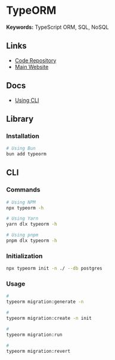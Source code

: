 # TypeORM

**Keywords:** TypeScript ORM, SQL, NoSQL

## Links

- [Code Repository](https://github.com/typeorm/typeorm)
- [Main Website](https://typeorm.io)

## Docs

- [Using CLI](https://orkhan.gitbook.io/typeorm/docs/using-cli)

## Library

### Installation

```sh
# Using Bun
bun add typeorm
```

## CLI

### Commands

```sh
# Using NPM
npx typeorm -h

# Using Yarn
yarn dlx typeorm -h

# Using pnpm
pnpm dlx typeorm -h
```

### Initialization

```sh
npx typeorm init -n ./ --db postgres
```

<!--
mysql, mariadb, postgres, cockroachdb, sqlite, mssql, sap, spanner, oracle, mongodb, cordova, react-native, expo, nativescript
-->

### Usage

```sh
#
typeorm migration:generate -n

#
typeorm migration:create -n init

#
typeorm migration:run

#
typeorm migration:revert
```

<!--
npx typeorm migration:create src/migrations/PostCreate
-->

<!-- ### Issues -->

<!-- #### TBD -->

<!-- https://stackoverflow.com/questions/71803499/typeorm-when-trying-to-run-migrations-missing-required-argument-datasource?source=post_page-----42f781267563-------------------------------- -->
